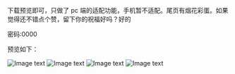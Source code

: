 下载预览即可，只做了 pc 端的适配功能，手机暂不适配。尾页有烟花彩蛋。如果觉得还不错点个赞，留下你的祝福好吗？好的

密码:0000

预览如下：

![Image text](https://gitee.com/togoxl/birthday_wishes/raw/master/imgs/%E5%BE%AE%E4%BF%A1%E5%9B%BE%E7%89%87_20200227092454.png)
![Image text](https://gitee.com/togoxl/birthday_wishes/raw/master/imgs/%E5%BE%AE%E4%BF%A1%E5%9B%BE%E7%89%87_20200227092647.png)
![Image text](https://gitee.com/togoxl/birthday_wishes/raw/master/imgs/%E5%BE%AE%E4%BF%A1%E5%9B%BE%E7%89%87_20200227092650.png)
![Image text](https://gitee.com/togoxl/birthday_wishes/raw/master/imgs/%E5%BE%AE%E4%BF%A1%E5%9B%BE%E7%89%87_20200227092653.png)
